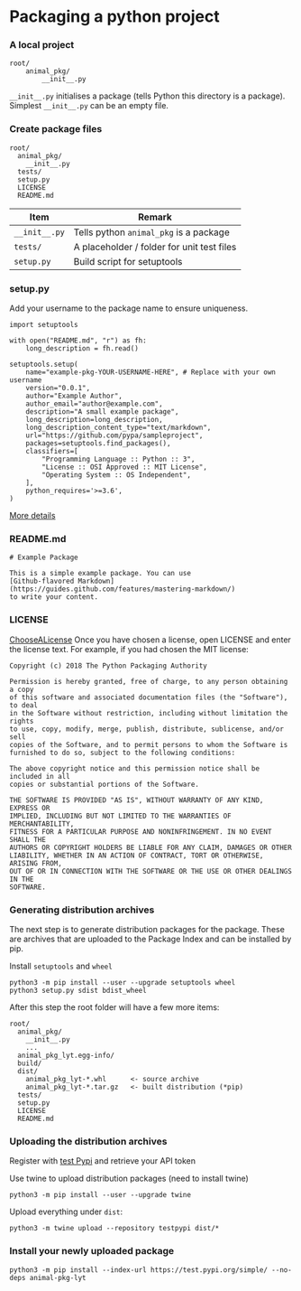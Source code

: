 # Packaging a python project


### A local project

```
root/
    animal_pkg/
        __init__.py
```

`__init__.py` initialises a package (tells Python this directory is a package). Simplest `__init__.py` can be an empty file.




### Create package files

```
root/
  animal_pkg/
    __init__.py
  tests/
  setup.py
  LICENSE
  README.md
```

| Item | Remark |
| --- | --- |
|`__init__.py` | Tells python `animal_pkg` is a package |
|`tests/` | A placeholder / folder for unit test files |
|`setup.py` | Build script for setuptools |



### setup.py

Add your username to the package name to ensure uniqueness.

```
import setuptools

with open("README.md", "r") as fh:
    long_description = fh.read()

setuptools.setup(
    name="example-pkg-YOUR-USERNAME-HERE", # Replace with your own username
    version="0.0.1",
    author="Example Author",
    author_email="author@example.com",
    description="A small example package",
    long_description=long_description,
    long_description_content_type="text/markdown",
    url="https://github.com/pypa/sampleproject",
    packages=setuptools.find_packages(),
    classifiers=[
        "Programming Language :: Python :: 3",
        "License :: OSI Approved :: MIT License",
        "Operating System :: OS Independent",
    ],
    python_requires='>=3.6',
)
```

[More details](https://packaging.python.org/guides/distributing-packages-using-setuptools/)



### README.md

```
# Example Package

This is a simple example package. You can use
[Github-flavored Markdown](https://guides.github.com/features/mastering-markdown/)
to write your content.
```


### LICENSE

[ChooseALicense](https://choosealicense.com/)
Once you have chosen a license, open LICENSE and enter the license text. For example, if you had chosen the MIT license:

```
Copyright (c) 2018 The Python Packaging Authority

Permission is hereby granted, free of charge, to any person obtaining a copy
of this software and associated documentation files (the "Software"), to deal
in the Software without restriction, including without limitation the rights
to use, copy, modify, merge, publish, distribute, sublicense, and/or sell
copies of the Software, and to permit persons to whom the Software is
furnished to do so, subject to the following conditions:

The above copyright notice and this permission notice shall be included in all
copies or substantial portions of the Software.

THE SOFTWARE IS PROVIDED "AS IS", WITHOUT WARRANTY OF ANY KIND, EXPRESS OR
IMPLIED, INCLUDING BUT NOT LIMITED TO THE WARRANTIES OF MERCHANTABILITY,
FITNESS FOR A PARTICULAR PURPOSE AND NONINFRINGEMENT. IN NO EVENT SHALL THE
AUTHORS OR COPYRIGHT HOLDERS BE LIABLE FOR ANY CLAIM, DAMAGES OR OTHER
LIABILITY, WHETHER IN AN ACTION OF CONTRACT, TORT OR OTHERWISE, ARISING FROM,
OUT OF OR IN CONNECTION WITH THE SOFTWARE OR THE USE OR OTHER DEALINGS IN THE
SOFTWARE.
```



### Generating distribution archives

The next step is to generate distribution packages for the package. These are archives that are uploaded to the Package Index and can be installed by pip.

Install `setuptools` and `wheel`

```
python3 -m pip install --user --upgrade setuptools wheel
python3 setup.py sdist bdist_wheel
```


After this step the root folder will have a few more items:

```
root/
  animal_pkg/
    __init__.py
    ...
  animal_pkg_lyt.egg-info/
  build/
  dist/
    animal_pkg_lyt-*.whl      <- source archive
    animal_pkg_lyt-*.tar.gz   <- built distribution (*pip)
  tests/
  setup.py
  LICENSE
  README.md
```


### Uploading the distribution archives

Register with [test Pypi](https://test.pypi.org/account/register/) and retrieve your API token

Use twine to upload distribution packages (need to install twine)

```
python3 -m pip install --user --upgrade twine
```

Upload everything under `dist`:

```
python3 -m twine upload --repository testpypi dist/*
```




### Install your newly uploaded package

```
python3 -m pip install --index-url https://test.pypi.org/simple/ --no-deps animal-pkg-lyt
```
